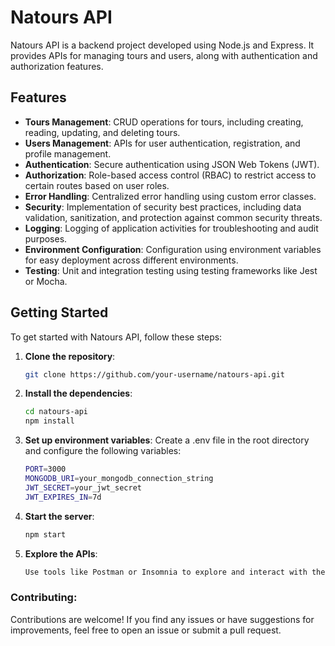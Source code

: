 # Natours API

Natours API is a backend project developed using Node.js and Express. It provides APIs for managing tours and users, along with authentication and authorization features.

## Features

- **Tours Management**: CRUD operations for tours, including creating, reading, updating, and deleting tours.
- **Users Management**: APIs for user authentication, registration, and profile management.
- **Authentication**: Secure authentication using JSON Web Tokens (JWT).
- **Authorization**: Role-based access control (RBAC) to restrict access to certain routes based on user roles.
- **Error Handling**: Centralized error handling using custom error classes.
- **Security**: Implementation of security best practices, including data validation, sanitization, and protection against common security threats.
- **Logging**: Logging of application activities for troubleshooting and audit purposes.
- **Environment Configuration**: Configuration using environment variables for easy deployment across different environments.
- **Testing**: Unit and integration testing using testing frameworks like Jest or Mocha.

## Getting Started

To get started with Natours API, follow these steps:

1. **Clone the repository**:

   ```bash
   git clone https://github.com/your-username/natours-api.git
   ```

2. **Install the dependencies**:

   ```bash
   cd natours-api
   npm install
   ```

3. **Set up environment variables**:
   Create a .env file in the root directory and configure the following variables:

   ```bash
   PORT=3000
   MONGODB_URI=your_mongodb_connection_string
   JWT_SECRET=your_jwt_secret
   JWT_EXPIRES_IN=7d
   ```

4. **Start the server**:

   ```bash
   npm start
   ```

5. **Explore the APIs**:

   ```bash
   Use tools like Postman or Insomnia to explore and interact with the APIs.
   ```

### Contributing:

Contributions are welcome! If you find any issues or have suggestions for improvements, feel free to open an issue or submit a pull request.
